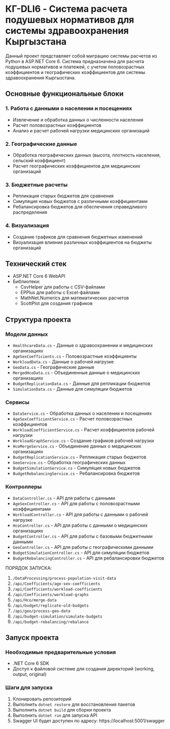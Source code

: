 # КГ-DLI6 - Система расчета подушевых нормативов для системы здравоохранения Кыргызстана

Данный проект представляет собой миграцию системы расчетов из Python в ASP.NET Core 6. Система предназначена для расчета подушевых нормативов и платежей, с учетом половозрастных коэффициентов и географических коэффициентов для системы здравоохранения Кыргызстана.

## Основные функциональные блоки

### 1. Работа с данными о населении и посещениях
- Извлечение и обработка данных о численности населения
- Расчет половозрастных коэффициентов
- Анализ и расчет рабочей нагрузки медицинских организаций

### 2. Географические данные
- Обработка географических данных (высота, плотность населения, сельский коэффициент)
- Расчет географических коэффициентов для медицинских организаций

### 3. Бюджетные расчеты
- Репликация старых бюджетов для сравнения
- Симуляция новых бюджетов с различными коэффициентами
- Ребалансировка бюджетов для обеспечения справедливого распределения

### 4. Визуализация
- Создание графиков для сравнения бюджетных изменений
- Визуализация влияния различных коэффициентов на бюджеты организаций

## Технический стек
- ASP.NET Core 6 WebAPI
- Библиотеки:
    - CsvHelper для работы с CSV-файлами
    - EPPlus для работы с Excel-файлами
    - MathNet.Numerics для математических расчетов
    - ScottPlot для создания графиков

## Структура проекта

### Модели данных
- `HealthcareData.cs` - Данные о здравоохранении и медицинских организациях
- `AgeSexCoefficients.cs` - Половозрастные коэффициенты
- `WorkloadData.cs` - Данные о рабочей нагрузке
- `GeoData.cs` - Географические данные
- `MergedHcoData.cs` - Объединенные данные о медицинских организациях
- `BudgetReplicationData.cs` - Данные для репликации бюджетов
- `SimulationData.cs` - Данные для симуляции бюджетов

### Сервисы
- `DataService.cs` - Обработка данных о населении и посещениях
- `AgeSexCoefficientService.cs` - Расчет половозрастных коэффициентов
- `WorkloadCoefficientService.cs` - Расчет коэффициентов рабочей нагрузки
- `WorkloadGraphService.cs` - Создание графиков рабочей нагрузки
- `HcoMergeService.cs` - Объединение данных о медицинских организациях
- `BudgetReplicationService.cs` - Репликация старых бюджетов
- `GeoService.cs` - Обработка географических данных
- `BudgetSimulationService.cs` - Симуляция новых бюджетов
- `BudgetRebalancingService.cs` - Ребалансировка бюджетов

### Контроллеры
- `DataController.cs` - API для работы с данными
- `AgeSexController.cs` - API для работы с половозрастными коэффициентами
- `WorkloadController.cs` - API для работы с данными о рабочей нагрузке
- `HcoController.cs` - API для работы с данными о медицинских организациях
- `BudgetController.cs` - API для работы с базовыми бюджетными данными
- `GeoController.cs` - API для работы с географическими данными
- `BudgetSimulationController.cs` - API для симуляции бюджетов
- `BudgetRebalancingController.cs` - API для ребалансировки бюджетов

ПОРЯДОК ЗАПУСКА:
1) `/DataProcessing/process-population-visit-data`
2) `/api/Coefficients/age-sex-coefficients`
3) `/api/Coefficients/workload-coefficients`
4) `/api/Coefficients/workload-graphs`
5) `/api/Hco/merge-data`
6) `/api/budget/replicate-old-budgets`
7) `/api/geo/process-geo-data`
8) `/api/budget-simulation/simulate-budgets`
9) `/api/budget-rebalancing/rebalance`

## Запуск проекта

### Необходимые предварительные условия
- .NET Core 6 SDK
- Доступ к файловой системе для создания директорий (working, output, original)

### Шаги для запуска
1. Клонировать репозиторий
2. Выполнить `dotnet restore` для восстановления пакетов
3. Выполнить `dotnet build` для сборки проекта
4. Выполнить `dotnet run` для запуска API
5. Swagger UI будет доступен по адресу: https://localhost:5001/swagger